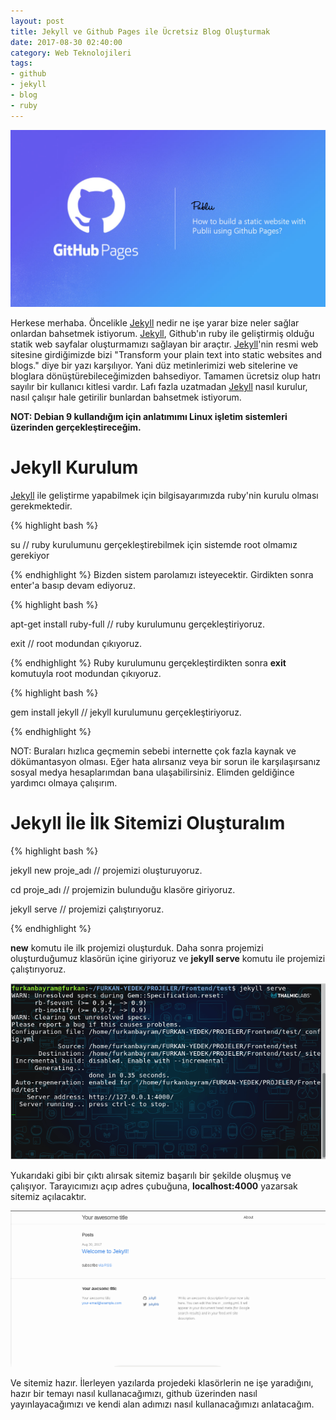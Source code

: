 ```yaml
---
layout: post
title: Jekyll ve Github Pages ile Ücretsiz Blog Oluşturmak
date: 2017-08-30 02:40:00
category: Web Teknolojileri
tags:
- github
- jekyll
- blog
- ruby
---
```

<div class="bg-image-post" >
<img style="max-height:500px;" src="./static/images/post_image/jekyll-ve-github-pages-ile-ucretsiz-blog-olusturmak.html/bg.jpg" alt="image">
</div>


Herkese merhaba. Öncelikle <a href="https://jekyllrb.com/">Jekyll</a> nedir ne işe yarar bize neler sağlar onlardan bahsetmek istiyorum. 
<a href="https://jekyllrb.com/">Jekyll</a>, Github'ın ruby ile geliştirmiş olduğu statik web sayfalar oluşturmamızı sağlayan bir araçtır. <a href="https://jekyllrb.com/">Jekyll</a>'nin resmi web sitesine girdiğimizde bizi "Transform your plain text into static websites and blogs." diye bir yazı karşılıyor. Yani düz metinlerimizi web sitelerine ve bloglara dönüştürebileceğimizden bahsediyor. Tamamen ücretsiz olup hatrı sayılır bir kullanıcı kitlesi vardır. Lafı fazla uzatmadan <a href="https://jekyllrb.com/">Jekyll</a> nasıl kurulur, nasıl çalışır hale getirilir bunlardan bahsetmek istiyorum.

<strong>NOT: Debian 9 kullandığım için anlatımımı Linux işletim sistemleri üzerinden gerçekleştireceğim.</strong>

<h1>Jekyll Kurulum</h1>

<a href="https://jekyllrb.com/">Jekyll</a> ile geliştirme yapabilmek için bilgisayarımızda ruby'nin kurulu olması gerekmektedir.

{% highlight bash %}

su 	// ruby kurulumunu gerçekleştirebilmek için sistemde root olmamız gerekiyor

{% endhighlight %}
Bizden sistem parolamızı isteyecektir. Girdikten sonra enter'a basıp devam ediyoruz.

{% highlight bash %}

apt-get install ruby-full 	// ruby kurulumunu gerçekleştiriyoruz.

exit 				// root modundan çıkıyoruz.

{% endhighlight %}
Ruby kurulumunu gerçekleştirdikten sonra <strong>exit</strong> komutuyla root modundan çıkıyoruz.

{% highlight bash %}

gem install jekyll 		// jekyll kurulumunu gerçekleştiriyoruz.

{% endhighlight %}

NOT: Buraları hızlıca geçmemin sebebi internette çok fazla kaynak ve dökümantasyon olması. Eğer hata alırsanız veya bir sorun ile karşılaşırsanız sosyal medya hesaplarımdan bana ulaşabilirsiniz. Elimden geldiğince yardımcı olmaya çalışırım.

<h1>Jekyll İle İlk Sitemizi Oluşturalım</h1>

{% highlight bash %}

jekyll new proje_adı 		// projemizi oluşturuyoruz.
	
cd proje_adı 			// projemizin bulunduğu klasöre giriyoruz.

jekyll serve 			// projemizi çalıştırıyoruz.

{% endhighlight %}

<strong>new</strong> komutu ile ilk projemizi oluşturduk. Daha sonra projemizi oluşturduğumuz klasörün içine giriyoruz ve <strong>jekyll serve</strong> komutu ile projemizi çalıştırıyoruz.

<img class="img-responsive" src="../static/images/post_image/jekyll-ve-github-pages-ile-ucretsiz-blog-olusturmak.html/1.png" />

Yukarıdaki gibi bir çıktı alırsak sitemiz başarılı bir şekilde oluşmuş ve çalışıyor.
Tarayıcımızı açıp adres çubuğuna, <strong>localhost:4000</strong> yazarsak sitemiz açılacaktır.

<img class="img-responsive" src="../static/images/post_image/jekyll-ve-github-pages-ile-ucretsiz-blog-olusturmak.html/2.png" />

Ve sitemiz hazır. İlerleyen yazılarda projedeki klasörlerin ne işe yaradığını, hazır bir temayı nasıl kullanacağımızı, github üzerinden nasıl yayınlayacağımızı ve kendi alan adımızı nasıl kullanacağımızı anlatacağım. 




